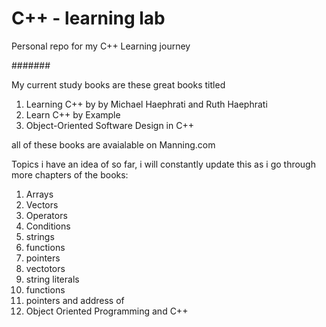 # C++ - learning lab
Personal repo for my C++ Learning journey

#######

My current study books are these great books titled 
1. Learning C++ by by Michael Haephrati and Ruth Haephrati
2. Learn C++ by Example
3. Object-Oriented Software Design in C++

all of these books are avaialable on Manning.com

Topics i have an idea of so far, i will constantly update this as i go through more chapters of the books:

1. Arrays
2. Vectors
3. Operators
4. Conditions
5. strings
6. functions
7. pointers
8. vectotors
9. string literals
10. functions
11. pointers and address of
12. Object Oriented Programming and C++

######

